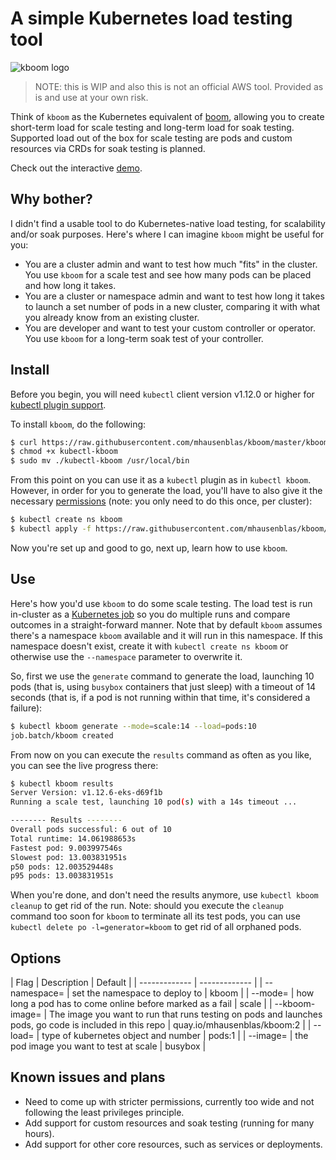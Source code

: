 # A simple Kubernetes load testing tool

![kboom logo](img/kboom-logo.png)


> NOTE: this is WIP and also this is not an official AWS tool. Provided as is and use at your own risk.

Think of `kboom` as the Kubernetes equivalent of [boom](https://github.com/tarekziade/boom), allowing you to create short-term load for scale testing and long-term load for soak testing. Supported load out of the box for scale testing are pods and custom resources via CRDs for soak testing is planned.

Check out the interactive [demo](https://www.katacoda.com/petermbenjamin/scenarios/kboom).

## Why bother?

I didn't find a usable tool to do Kubernetes-native load testing, for scalability and/or soak purposes. Here's where I can imagine `kboom` might be useful for you:

- You are a cluster admin and want to test how much "fits" in the cluster. You use `kboom` for a scale test and see how many pods can be placed and how long it takes.
- You are a cluster or namespace admin and want to test how long it takes to launch a set number of pods in a new cluster, comparing it with what you already know from an existing cluster.
- You are developer and want to test your custom controller or operator. You use `kboom` for a long-term soak test of your controller.

## Install

Before you begin, you will need `kubectl` client version v1.12.0 or higher for [kubectl plugin support](https://kubernetes.io/docs/tasks/extend-kubectl/kubectl-plugins/).

To install `kboom`, do the following:

```bash
$ curl https://raw.githubusercontent.com/mhausenblas/kboom/master/kboom -o kubectl-kboom
$ chmod +x kubectl-kboom
$ sudo mv ./kubectl-kboom /usr/local/bin
```

From this point on you can use it as a `kubectl` plugin as in `kubectl kboom`. However, in order for you to generate the load, you'll have to also give it the necessary [permissions](permissions.yaml) (note: you only need to do this once, per cluster):

```bash
$ kubectl create ns kboom
$ kubectl apply -f https://raw.githubusercontent.com/mhausenblas/kboom/master/permissions.yaml
```

Now you're set up and good to go, next up, learn how to use `kboom`.

## Use

Here's how you'd use `kboom` to do some scale testing. The load test is run in-cluster as a [Kubernetes job](https://kubernetes.io/docs/concepts/workloads/controllers/jobs-run-to-completion/) so you do multiple runs and compare outcomes in a straight-forward manner. Note that by default `kboom` assumes there's a namespace `kboom` available and it will run in this namespace. If this namespace doesn't exist, create it with `kubectl create ns kboom` or otherwise use the `--namespace` parameter to overwrite it.

So, first we use the `generate` command to generate the load, launching 10 pods (that is, using `busybox` containers that just sleep) with a timeout of 14 seconds (that is, if a pod is not running within that time, it's considered a failure):

```bash
$ kubectl kboom generate --mode=scale:14 --load=pods:10
job.batch/kboom created
```

From now on you can execute the `results` command as often as you like, you can see the live progress there:


```bash
$ kubectl kboom results
Server Version: v1.12.6-eks-d69f1b
Running a scale test, launching 10 pod(s) with a 14s timeout ...

-------- Results --------
Overall pods successful: 6 out of 10
Total runtime: 14.061988653s
Fastest pod: 9.003997546s
Slowest pod: 13.003831951s
p50 pods: 12.003529448s
p95 pods: 13.003831951s
```

When you're done, and don't need the results anymore, use `kubectl kboom cleanup` to get rid of the run. Note: should you execute the `cleanup` command too soon for `kboom` to terminate all its test pods, you can use `kubectl delete po -l=generator=kboom` to get rid of all orphaned pods.

## Options
| Flag  | Description | Default |
| ------------- | ------------- |
| --namespace= | set the namespace to deploy to | kboom  |
| --mode= | how long a pod has to come online before marked as a fail |  scale  |
| --kboom-image= | The image you want to run that runs testing on pods and launches pods, go code is included in this repo | quay.io/mhausenblas/kboom:2 |
| --load= | type of kubernetes object and number | pods:1 |
| --image= | the pod image you want to test at scale | busybox |

## Known issues and plans

- Need to come up with stricter permissions, currently too wide and not following the least privileges principle.
- Add support for custom resources and soak testing (running for many hours).
- Add support for other core resources, such as services or deployments.
